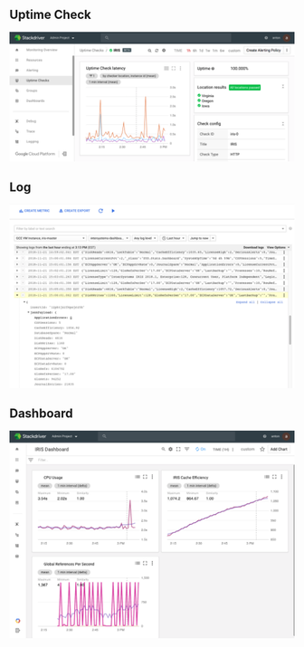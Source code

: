 ## Uptime Check
![Uptime Check](https://github.com/antonum/stackdriver-IRIS/blob/master/images/uptime_check.png)
## Log
![Log](https://github.com/antonum/stackdriver-IRIS/blob/master/images/log.png)
## Dashboard
![Dashboard](https://github.com/antonum/stackdriver-IRIS/blob/master/images/dashboard.png)

